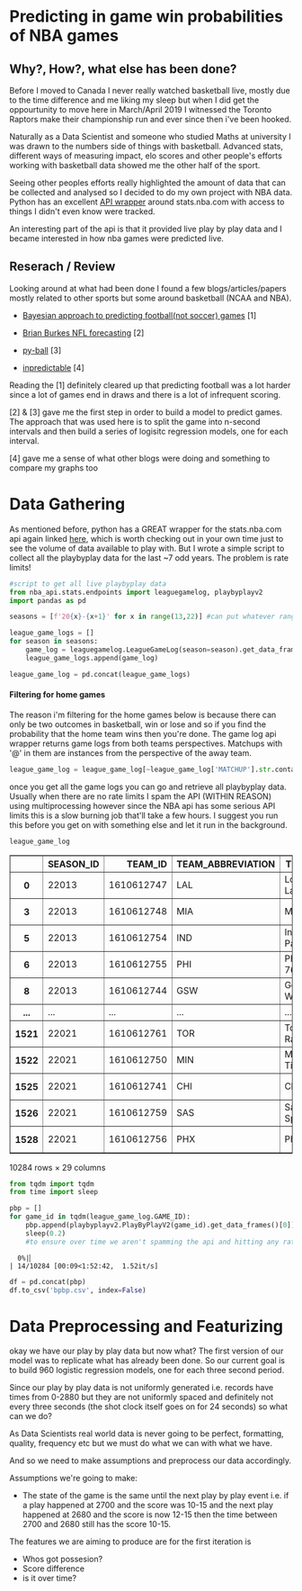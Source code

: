 # Predicting in game win probabilities of NBA games



## Why?, How?, what else has been done?

Before I moved to Canada I never really watched basketball live, mostly due to the time difference and me liking my sleep but when I did get the oppourtunity to move here in March/April 2019 I witnessed the Toronto Raptors make their championship run and ever since then i've been hooked. 

Naturally as a Data Scientist and someone who studied Maths at university I was drawn to the numbers side of things with basketball. Advanced stats, different ways of measuring impact, elo scores and other people's efforts working with basketball data showed me the other half of the sport. 

Seeing other peoples efforts really highlighted the amount of data that can be collected and analysed so I decided to do my own project with NBA data. Python has an excellent [API wrapper](https://github.com/swar/nba_api) around stats.nba.com with access to things I didn't even know were tracked. 

An interesting part of the api is that it provided live play by play data and I became interested in how nba games were predicted live.

## Reserach / Review

Looking around at what had been done I found a few blogs/articles/papers mostly related to other sports but some around basketball (NCAA and NBA).

- [Bayesian approach to predicting football(not soccer) games](https://dtai.cs.kuleuven.be/sports/blog/a-bayesian-approach-to-in-game-win-probability) [1]

- [Brian Burkes NFL forecasting](http://wagesofwins.com/2009/03/05/modeling-win-probability-for-a-college-basketball-game-a-guest-post-from-brian-burke/) [2]

- [py-ball](https://github.com/basketballrelativity/py_ball) [3]

- [inpredictable](http://stats.inpredictable.com/nba/wpBox_live.php) [4]


Reading the [1] definitely cleared up that predicting football was a lot harder since a lot of games end in draws and there is a lot of infrequent scoring.

[2] & [3] gave me the first step in order to build a model to predict games. The approach that was used here is to split the game into n-second intervals and then build a series of logisitc regression models, one for each interval. 

[4] gave me a sense of what other blogs were doing and something to compare my graphs too

# Data Gathering

As mentioned before, python has a GREAT wrapper for the stats.nba.com api again linked [here](https://github.com/swar/nba_api), which is worth checking out in your own time just to see the volume of data available to play with. But I wrote a simple script to collect all the playbyplay data for the last ~7 odd years. 
The problem is rate limits! 

```python
#script to get all live playbyplay data
from nba_api.stats.endpoints import leaguegamelog, playbyplayv2
import pandas as pd
```

```python
seasons = [f'20{x}-{x+1}' for x in range(13,22)] #can put whatever range you want

league_game_logs = []
for season in seasons:
    game_log = leaguegamelog.LeagueGameLog(season=season).get_data_frames()[0]
    league_game_logs.append(game_log)
```

```python
league_game_log = pd.concat(league_game_logs)
```

#### Filtering for home games

The reason i'm filtering for the home games below is because there can only be two outcomes in basketball, win or lose and so if you find the probability that the home team wins then you're done. The game log api wrapper returns game logs from both teams perspectives. Matchups with '@' in them are instances from the perspective of the away team.

```python
league_game_log = league_game_log[~league_game_log['MATCHUP'].str.contains('@')]
```

once you get all the game logs you can go and retrieve all playbyplay data. Usually when there are no rate limits I spam the API (WITHIN REASON) using multiprocessing however since the NBA api has some serious API limits this is a slow burning job that'll take a few hours. I suggest you run this before you get on with something else and let it run in the background.

```python
league_game_log
```




<div>
<style scoped>
    .dataframe tbody tr th:only-of-type {
        vertical-align: middle;
    }

    .dataframe tbody tr th {
        vertical-align: top;
    }

    .dataframe thead th {
        text-align: right;
    }
</style>
<table border="1" class="dataframe">
  <thead>
    <tr style="text-align: right;">
      <th></th>
      <th>SEASON_ID</th>
      <th>TEAM_ID</th>
      <th>TEAM_ABBREVIATION</th>
      <th>TEAM_NAME</th>
      <th>GAME_ID</th>
      <th>GAME_DATE</th>
      <th>MATCHUP</th>
      <th>WL</th>
      <th>MIN</th>
      <th>FGM</th>
      <th>...</th>
      <th>DREB</th>
      <th>REB</th>
      <th>AST</th>
      <th>STL</th>
      <th>BLK</th>
      <th>TOV</th>
      <th>PF</th>
      <th>PTS</th>
      <th>PLUS_MINUS</th>
      <th>VIDEO_AVAILABLE</th>
    </tr>
  </thead>
  <tbody>
    <tr>
      <th>0</th>
      <td>22013</td>
      <td>1610612747</td>
      <td>LAL</td>
      <td>Los Angeles Lakers</td>
      <td>0021300003</td>
      <td>2013-10-29</td>
      <td>LAL vs. LAC</td>
      <td>W</td>
      <td>240</td>
      <td>42</td>
      <td>...</td>
      <td>34</td>
      <td>52</td>
      <td>23</td>
      <td>8</td>
      <td>6</td>
      <td>19</td>
      <td>23</td>
      <td>116</td>
      <td>13</td>
      <td>1</td>
    </tr>
    <tr>
      <th>3</th>
      <td>22013</td>
      <td>1610612748</td>
      <td>MIA</td>
      <td>Miami Heat</td>
      <td>0021300002</td>
      <td>2013-10-29</td>
      <td>MIA vs. CHI</td>
      <td>W</td>
      <td>240</td>
      <td>37</td>
      <td>...</td>
      <td>35</td>
      <td>40</td>
      <td>26</td>
      <td>10</td>
      <td>7</td>
      <td>20</td>
      <td>21</td>
      <td>107</td>
      <td>12</td>
      <td>1</td>
    </tr>
    <tr>
      <th>5</th>
      <td>22013</td>
      <td>1610612754</td>
      <td>IND</td>
      <td>Indiana Pacers</td>
      <td>0021300001</td>
      <td>2013-10-29</td>
      <td>IND vs. ORL</td>
      <td>W</td>
      <td>240</td>
      <td>34</td>
      <td>...</td>
      <td>34</td>
      <td>44</td>
      <td>17</td>
      <td>4</td>
      <td>18</td>
      <td>21</td>
      <td>13</td>
      <td>97</td>
      <td>10</td>
      <td>1</td>
    </tr>
    <tr>
      <th>6</th>
      <td>22013</td>
      <td>1610612755</td>
      <td>PHI</td>
      <td>Philadelphia 76ers</td>
      <td>0021300005</td>
      <td>2013-10-30</td>
      <td>PHI vs. MIA</td>
      <td>W</td>
      <td>240</td>
      <td>43</td>
      <td>...</td>
      <td>32</td>
      <td>40</td>
      <td>24</td>
      <td>16</td>
      <td>1</td>
      <td>18</td>
      <td>21</td>
      <td>114</td>
      <td>4</td>
      <td>1</td>
    </tr>
    <tr>
      <th>8</th>
      <td>22013</td>
      <td>1610612744</td>
      <td>GSW</td>
      <td>Golden State Warriors</td>
      <td>0021300017</td>
      <td>2013-10-30</td>
      <td>GSW vs. LAL</td>
      <td>W</td>
      <td>240</td>
      <td>46</td>
      <td>...</td>
      <td>41</td>
      <td>48</td>
      <td>34</td>
      <td>8</td>
      <td>9</td>
      <td>15</td>
      <td>22</td>
      <td>125</td>
      <td>31</td>
      <td>1</td>
    </tr>
    <tr>
      <th>...</th>
      <td>...</td>
      <td>...</td>
      <td>...</td>
      <td>...</td>
      <td>...</td>
      <td>...</td>
      <td>...</td>
      <td>...</td>
      <td>...</td>
      <td>...</td>
      <td>...</td>
      <td>...</td>
      <td>...</td>
      <td>...</td>
      <td>...</td>
      <td>...</td>
      <td>...</td>
      <td>...</td>
      <td>...</td>
      <td>...</td>
      <td>...</td>
    </tr>
    <tr>
      <th>1521</th>
      <td>22021</td>
      <td>1610612761</td>
      <td>TOR</td>
      <td>Toronto Raptors</td>
      <td>0022100784</td>
      <td>2022-02-01</td>
      <td>TOR vs. MIA</td>
      <td>W</td>
      <td>240</td>
      <td>39</td>
      <td>...</td>
      <td>28</td>
      <td>43</td>
      <td>20</td>
      <td>9</td>
      <td>3</td>
      <td>15</td>
      <td>24</td>
      <td>110</td>
      <td>4</td>
      <td>1</td>
    </tr>
    <tr>
      <th>1522</th>
      <td>22021</td>
      <td>1610612750</td>
      <td>MIN</td>
      <td>Minnesota Timberwolves</td>
      <td>0022100770</td>
      <td>2022-02-01</td>
      <td>MIN vs. DEN</td>
      <td>W</td>
      <td>240</td>
      <td>46</td>
      <td>...</td>
      <td>39</td>
      <td>52</td>
      <td>35</td>
      <td>8</td>
      <td>9</td>
      <td>10</td>
      <td>21</td>
      <td>130</td>
      <td>15</td>
      <td>1</td>
    </tr>
    <tr>
      <th>1525</th>
      <td>22021</td>
      <td>1610612741</td>
      <td>CHI</td>
      <td>Chicago Bulls</td>
      <td>0022100769</td>
      <td>2022-02-01</td>
      <td>CHI vs. ORL</td>
      <td>W</td>
      <td>240</td>
      <td>46</td>
      <td>...</td>
      <td>38</td>
      <td>49</td>
      <td>25</td>
      <td>5</td>
      <td>6</td>
      <td>10</td>
      <td>15</td>
      <td>126</td>
      <td>11</td>
      <td>1</td>
    </tr>
    <tr>
      <th>1526</th>
      <td>22021</td>
      <td>1610612759</td>
      <td>SAS</td>
      <td>San Antonio Spurs</td>
      <td>0022100771</td>
      <td>2022-02-01</td>
      <td>SAS vs. GSW</td>
      <td>L</td>
      <td>240</td>
      <td>46</td>
      <td>...</td>
      <td>29</td>
      <td>34</td>
      <td>33</td>
      <td>7</td>
      <td>7</td>
      <td>14</td>
      <td>17</td>
      <td>120</td>
      <td>-4</td>
      <td>1</td>
    </tr>
    <tr>
      <th>1528</th>
      <td>22021</td>
      <td>1610612756</td>
      <td>PHX</td>
      <td>Phoenix Suns</td>
      <td>0022100772</td>
      <td>2022-02-01</td>
      <td>PHX vs. BKN</td>
      <td>W</td>
      <td>240</td>
      <td>42</td>
      <td>...</td>
      <td>30</td>
      <td>37</td>
      <td>26</td>
      <td>8</td>
      <td>4</td>
      <td>16</td>
      <td>19</td>
      <td>121</td>
      <td>10</td>
      <td>1</td>
    </tr>
  </tbody>
</table>
<p>10284 rows × 29 columns</p>
</div>



```python
from tqdm import tqdm
from time import sleep

pbp = []
for game_id in tqdm(league_game_log.GAME_ID):
    pbp.append(playbyplayv2.PlayByPlayV2(game_id).get_data_frames()[0])
    sleep(0.2)
    #to ensure over time we aren't spamming the api and hitting any rate limits, set it to whatever.
```

      0%|▏                                                                                                                                                                         | 14/10284 [00:09<1:52:42,  1.52it/s]


```python
df = pd.concat(pbp)
df.to_csv('bpbp.csv', index=False)
```

# Data Preprocessing and Featurizing 

okay we have our play by play data but now what? 
The first version of our model was to replicate what has already been done. So our current goal is to build 960 logistic regression models, one for each three second period.

Since our play by play data is not uniformly generated i.e. records have times from 0-2880 but they are not uniformly spaced and definitely not every three seconds (the shot clock itself goes on for 24 seconds) so what can we do? 

As Data Scientists real world data is never going to be perfect, formatting, quality, frequency etc but we must do what we can with what we have. 

And so we need to make assumptions and preprocess our data accordingly. 

Assumptions we're going to make:
- The state of the game is the same until the next play by play event i.e. if a play happened at 2700 and the score was 10-15 and the next play happened at 2680 and the score is now 12-15 then the time between 2700 and 2680 still has the score 10-15. 

The features we are aiming to produce are for the first iteration is

- Whos got possesion? 
- Score difference
- is it over time? 
